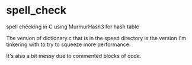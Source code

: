 # spell_check
spell checking in C using MurmurHash3 for hash table

The version of dictionary.c that is in the speed directory is the version I'm tinkering with to try to squeeze more performance.

It's also a bit messy due to commented blocks of code.
